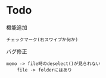 # Todo

機能追加

    チェックマーク(右スワイプか何か)
    
バグ修正
    
    memo -> file時のdeselect()が見られない
        file -> folderにはあり

